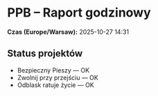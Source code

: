 # PPB – Raport godzinowy
**Czas (Europe/Warsaw):** 2025-10-27 14:31

## Status projektów
- Bezpieczny Pieszy — OK
- Zwolnij przy przejściu — OK
- Odblask ratuje życie — OK

